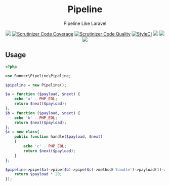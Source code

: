 <h1 align="center">Pipeline</h1>

<p align="center">Pipeline Like Laravel</p>

<p align="center">
<a href="https://travis-ci.org/RunnerLee/pipeline"><img src="https://travis-ci.org/RunnerLee/pipeline.svg?branch=master" /></a>
<a href="https://scrutinizer-ci.com/g/RunnerLee/pipeline/?branch=master"><img src="https://scrutinizer-ci.com/g/RunnerLee/pipeline/badges/coverage.png?b=master" title="Scrutinizer Code Coverage"></a>
<a href="https://scrutinizer-ci.com/g/RunnerLee/pipeline/?branch=master"><img src="https://scrutinizer-ci.com/g/RunnerLee/pipeline/badges/quality-score.png?b=master" title="Scrutinizer Code Quality"></a>
<a href="https://styleci.io/repos/163383488"><img src="https://styleci.io/repos/82630238/shield?branch=master" alt="StyleCI"></a>
<a href="https://github.com/RunnerLee/pipeline"><img src="https://poser.pugx.org/runner/pipeline/v/stable" /></a>
<a href="http://www.php.net/"><img src="https://img.shields.io/badge/php-%3E%3D7.1-8892BF.svg" /></a>
<a href="https://github.com/RunnerLee/pipeline"><img src="https://poser.pugx.org/runner/pipeline/license" /></a>
</p>

## Usage

```php
<?php

use Runner\Pipeline\Pipeline;

$pipeline = new Pipeline();

$a = function ($payload, $next) {
    echo 'a' . PHP_EOL;
    return $next($payload);
};
$b = function ($payload, $next) {
    echo 'b' . PHP_EOL;
    return $next($payload);
};
$c = new class{
    public function handle($payload, $next)
    {
        echo 'c' . PHP_EOL;
        return $next($payload);
    }
};

$pipeline->pipe($a)->pipe($b)->pipe($c)->method('handle')->payload(1)->process(function ($payload) {
    return $payload * 20;
});

```